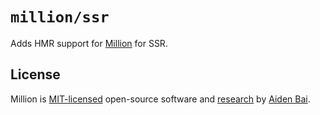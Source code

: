 # `million/ssr`

Adds HMR support for [Million](https://github.com/aidenybai/million) for SSR.

## License

Million is [MIT-licensed](../../../LICENSE) open-source software and [research](https://arxiv.org/abs/2202.08409) by [Aiden Bai](https://aidenybai.com).
